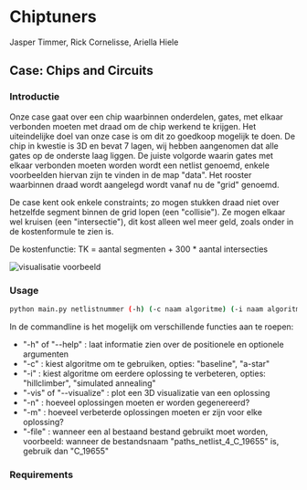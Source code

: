# Chiptuners

Jasper Timmer, Rick Cornelisse, Ariella Hiele

## Case: Chips and Circuits

### Introductie
Onze case gaat over een chip waarbinnen onderdelen, gates, met elkaar verbonden moeten met draad om de chip werkend te krijgen.
Het uiteindelijke doel van onze case is om dit zo goedkoop mogelijk te doen. De chip in kwestie is 3D en bevat 7 lagen, wij hebben aangenomen dat alle gates op de onderste laag liggen. De juiste volgorde waarin gates met elkaar verbonden moeten worden wordt een netlist genoemd, enkele voorbeelden hiervan zijn te vinden in de map "data". Het rooster waarbinnen draad wordt aangelegd wordt vanaf nu de "grid" genoemd.

De case kent ook enkele constraints; zo mogen stukken draad niet over hetzelfde segment binnen de grid lopen (een "collisie"). Ze mogen elkaar wel kruisen (een "intersectie"), dit kost alleen wel meer geld, zoals onder in de kostenformule te zien is.

De kostenfunctie: TK = aantal segmenten + 300 * aantal intersecties

![visualisatie voorbeeld]()

### Usage
```bash
python main.py netlistnummer (-h) (-c naam algoritme) (-i naam algoritme) (-vis) (-n N) (-m N verbeteringen) (-file bestandsnaam)
```
In de commandline is het mogelijk om verschillende functies aan te roepen:
- "-h" of "--help" : laat informatie zien over de positionele en optionele argumenten
- "-c" : kiest algoritme om te gebruiken, opties: "baseline", "a-star"
- "-i" : kiest algoritme om eerdere oplossing te verbeteren, opties: "hillclimber", "simulated annealing"
- "-vis" of "--visualize" : plot een 3D visualizatie van een oplossing
- "-n" : hoeveel oplossingen moeten er worden gegenereerd?
- "-m" : hoeveel verbeterde oplossingen moeten er zijn voor elke oplossing?
- "-file" : wanneer een al bestaand bestand gebruikt moet worden, voorbeeld: wanneer de bestandsnaam "paths_netlist_4_C_19655" is, gebruik dan "C_19655"

### Requirements